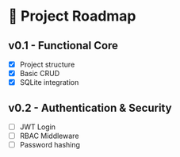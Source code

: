 # 📍 Project Roadmap

## v0.1 - Functional Core
- [x] Project structure
- [x] Basic CRUD
- [x] SQLite integration

## v0.2 - Authentication & Security
- [ ] JWT Login
- [ ] RBAC Middleware
- [ ] Password hashing
